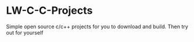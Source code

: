 # LW-C-C-Projects
Simple open source c/c++ projects for you to download and build. Then try out for yourself
